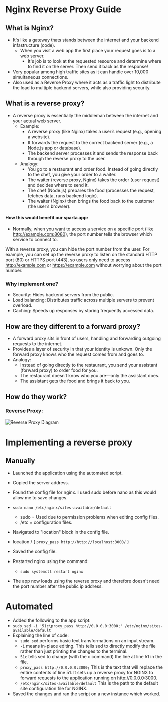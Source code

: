 # Nginx Reverse Proxy Guide

## What is Nginx?
- It's like a gateway thats stands between the internet and your backend infastructure (code).
  - When you visit a web app the first place your request goes is to a web server.
    - It's job is to look at the requested resource and determine where to find it on the server. Then send it back as the response! 
- Very popular among high traffic sites as it can handle over 10,000 simultaneous connections.
- Also used as a Reverse Proxy where it acts as a traffic light to distribute the load to multiple backend servers, while also providing security.

## What is a reverse proxy? 
- A reverse proxy is essentially the middleman between the internet and your actual web server.
  - Example:
    - A reverse proxy (like Nginx) takes a user’s request (e.g., opening a website).
    - It forwards the request to the correct backend server (e.g., a Node.js app or database).
    - The backend server processes it and sends the response back through the reverse proxy to the user.
  - Analogy:
    - You go to a restaurant and order food. Instead of going directly to the chef, you give your order to a waiter.
    - The waiter (reverse proxy, Nginx) takes the order (user request) and decides where to send it.
    - The chef (Node.js) prepares the food (processes the request, fetches data, runs backend logic).
    - The waiter (Nginx) then brings the food back to the customer (the user’s browser).
#### How this would benefit our sparta app:
-  Normally, when you want to access a service on a specific port (like http://example.com:8080), the port number tells the browser which service to connect to.

With a reverse proxy, you can hide the port number from the user. For example, you can set up the reverse proxy to listen on the standard HTTP port (80) or HTTPS port (443), so users only need to access http://example.com or https://example.com without worrying about the port number.
### Why implement one?
- Security: Hides backend servers from the public.
- Load balancing: Distributes traffic across multiple servers to prevent overload.
- Caching: Speeds up responses by storing frequently accessed data.

## How are they different to a forward proxy?
- A forward proxy sits in front of users, handling and forwarding outgoing requests to the internet.
- Provides a layer of security in that your identity is unkown. Only the forward proxy knows who the request comes from and goes to.
- Analogy:
  - Instead of going directly to the restaurant, you send your assistant (forward proxy) to order food for you.
  - The restaurant doesn’t know who you are—only the assistant does.
  - The assistant gets the food and brings it back to you.

## How do they work?
### Reverse Proxy:
![Reverse Proxy Diagram](/AWS-Cloud-Computing/images/rp%20diagram.png)


# Implementing a reverse proxy

## Manually

- Launched the application using the automated script. 

- Copied the server address.

- Found the config file for nginx. I used sudo before nano as this would allow me to save changes.
- `sudo nano /etc/nginx/sites-available/default`
  - sudo = Used due to permission problems when editing config files.
  - /etc = configuration files.
- Navigated to "location" block in the config file.
- location / {
    ``proxy_pass http://http://localhost:3000/``
        }
- Saved the config file.
- Restarted nginx using the command:
  - `sudo systemctl restart nginx`
- The app now loads using the reverse proxy and therefore doesn't need the port number after the public ip address.

# Automated 

- Added the following to the app script:
- `sudo sed -i '51c\proxy_pass http://0.0.0.0:3000;' /etc/nginx/sites-available/default`
- Explaining the line of code:
  - `sudo sed` performs basic text transformations on an input stream.
  - `-i` means in-place editing. This tells sed to directly modify the file rather than just printing the changes to the terminal.
  - `51c` tells sed to change (with the c command) the line at line 51 in the file.
  - `proxy_pass http://0.0.0.0:3000;` This is the text that will replace the entire contents of line 51. It sets up a reverse proxy for NGINX to forward requests to the application running on http://0.0.0.0:3000.
  - `/etc/nginx/sites-available/default` This is the path to the default site configuration file for NGINX.
- Saved the changes and ran the script on a new instance which worked.